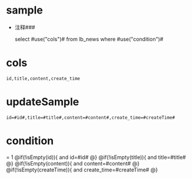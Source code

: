 sample
===
* 注释###

    select #use("cols")# from lb_news  where  #use("condition")#

cols
===
	id,title,content,create_time

updateSample
===

	id=#id#,title=#title#,content=#content#,create_time=#createTime#

condition
===
= 1
    @if(!isEmpty(id)){
     and id=#id#
    @}
    @if(!isEmpty(title)){
     and title=#title#
    @}
    @if(!isEmpty(content)){
     and content=#content#
    @}
    @if(!isEmpty(createTime)){
     and create_time=#createTime#
    @}
